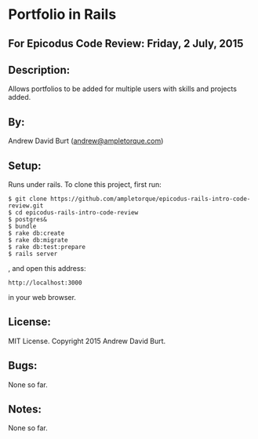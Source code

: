 Portfolio in Rails
==================

For Epicodus Code Review: Friday, 2 July, 2015
-----------------------------------------------

Description:
------------
Allows portfolios to be added for multiple users with skills and projects added.

By:
---
Andrew David Burt (andrew@ampletorque.com)

Setup:
------
Runs under rails. To clone this project, first run:

    $ git clone https://github.com/ampletorque/epicodus-rails-intro-code-review.git
    $ cd epicodus-rails-intro-code-review
    $ postgres&
    $ bundle
    $ rake db:create
    $ rake db:migrate
    $ rake db:test:prepare
    $ rails server

, and open this address:

    http://localhost:3000

in your web browser.

License:
--------
MIT License. Copyright 2015 Andrew David Burt.

Bugs:
-----
None so far.

Notes:
------
None so far.

